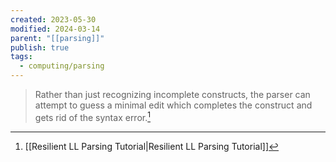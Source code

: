 ```yaml
---
created: 2023-05-30
modified: 2024-03-14
parent: "[[parsing]]"
publish: true
tags:
  - computing/parsing
---
```


> Rather than just recognizing incomplete constructs, the parser can attempt to guess a minimal edit which completes the construct and gets rid of the syntax error.[^1]

[^1]: [[Resilient LL Parsing Tutorial|Resilient LL Parsing Tutorial]]